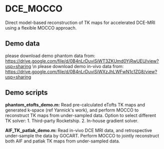 # DCE_MOCCO
Direct model-based reconstruction of TK maps for accelerated DCE-MRI using a flexible MOCCO approach.

## Demo data
please download demo phantom data from: https://drive.google.com/file/d/0B4nLrDuviSiWT3ZKUmd0YjRwUEU/view?usp=sharing \n
please download demo in-vivo data from: https://drive.google.com/file/d/0B4nLrDuviSiWXzJhLWFwN1c1ZG8/view?usp=sharing 

## Demo scripts
**phantom_etofts_demo.m:**
Read pre-calculated eTofts TK maps and generated k-space (ref Yannick's work), and perform MOCCO to reconstruct TK maps from under-sampled data.
Option to select different TK solver: 1. Third-party Rocketship. 2. In-house gradient solver.

**AIF_TK_patlak_demo.m:**
Read in-vivo DCE MRI data, and retrospective under-sample the data by GOCART. Perform MOCCO to jointly reconstruct both AIF and patlak TK maps from under-sampled data. 
